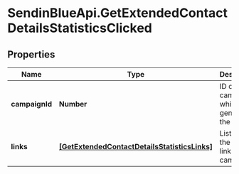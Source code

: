 # SendinBlueApi.GetExtendedContactDetailsStatisticsClicked

## Properties
Name | Type | Description | Notes
------------ | ------------- | ------------- | -------------
**campaignId** | **Number** | ID of the campaign which generated the event | 
**links** | [**[GetExtendedContactDetailsStatisticsLinks]**](GetExtendedContactDetailsStatisticsLinks.md) | Listing of the clicked links for the campaign | 


